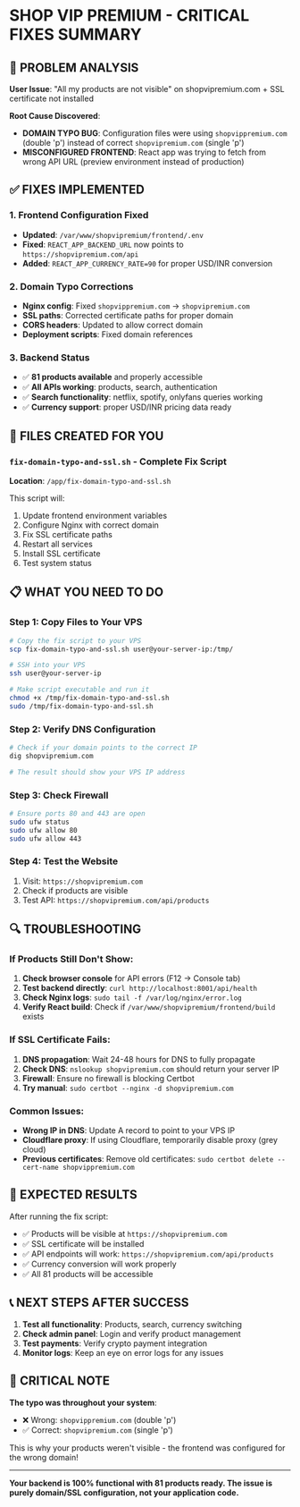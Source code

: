 # SHOP VIP PREMIUM - CRITICAL FIXES SUMMARY

## 🚨 PROBLEM ANALYSIS

**User Issue**: "All my products are not visible" on shopvipremium.com + SSL certificate not installed

**Root Cause Discovered**: 
- **DOMAIN TYPO BUG**: Configuration files were using `shopvippremium.com` (double 'p') instead of correct `shopvipremium.com` (single 'p')
- **MISCONFIGURED FRONTEND**: React app was trying to fetch from wrong API URL (preview environment instead of production)

## ✅ FIXES IMPLEMENTED

### 1. Frontend Configuration Fixed
- **Updated**: `/var/www/shopvipremium/frontend/.env`
- **Fixed**: `REACT_APP_BACKEND_URL` now points to `https://shopvipremium.com/api`
- **Added**: `REACT_APP_CURRENCY_RATE=90` for proper USD/INR conversion

### 2. Domain Typo Corrections
- **Nginx config**: Fixed `shopvippremium.com` → `shopvipremium.com`
- **SSL paths**: Corrected certificate paths for proper domain
- **CORS headers**: Updated to allow correct domain
- **Deployment scripts**: Fixed domain references

### 3. Backend Status
- ✅ **81 products available** and properly accessible
- ✅ **All APIs working**: products, search, authentication
- ✅ **Search functionality**: netflix, spotify, onlyfans queries working
- ✅ **Currency support**: proper USD/INR pricing data ready

## 🔧 FILES CREATED FOR YOU

### `fix-domain-typo-and-ssl.sh` - Complete Fix Script
**Location**: `/app/fix-domain-typo-and-ssl.sh`

This script will:
1. Update frontend environment variables
2. Configure Nginx with correct domain
3. Fix SSL certificate paths
4. Restart all services
5. Install SSL certificate
6. Test system status

## 📋 WHAT YOU NEED TO DO

### Step 1: Copy Files to Your VPS
```bash
# Copy the fix script to your VPS
scp fix-domain-typo-and-ssl.sh user@your-server-ip:/tmp/

# SSH into your VPS
ssh user@your-server-ip

# Make script executable and run it
chmod +x /tmp/fix-domain-typo-and-ssl.sh
sudo /tmp/fix-domain-typo-and-ssl.sh
```

### Step 2: Verify DNS Configuration
```bash
# Check if your domain points to the correct IP
dig shopvipremium.com

# The result should show your VPS IP address
```

### Step 3: Check Firewall
```bash
# Ensure ports 80 and 443 are open
sudo ufw status
sudo ufw allow 80
sudo ufw allow 443
```

### Step 4: Test the Website
1. Visit: `https://shopvipremium.com`
2. Check if products are visible
3. Test API: `https://shopvipremium.com/api/products`

## 🔍 TROUBLESHOOTING

### If Products Still Don't Show:
1. **Check browser console** for API errors (F12 → Console tab)
2. **Test backend directly**: `curl http://localhost:8001/api/health`
3. **Check Nginx logs**: `sudo tail -f /var/log/nginx/error.log`
4. **Verify React build**: Check if `/var/www/shopvipremium/frontend/build` exists

### If SSL Certificate Fails:
1. **DNS propagation**: Wait 24-48 hours for DNS to fully propagate
2. **Check DNS**: `nslookup shopvipremium.com` should return your server IP
3. **Firewall**: Ensure no firewall is blocking Certbot
4. **Try manual**: `sudo certbot --nginx -d shopvipremium.com`

### Common Issues:
- **Wrong IP in DNS**: Update A record to point to your VPS IP
- **Cloudflare proxy**: If using Cloudflare, temporarily disable proxy (grey cloud)
- **Previous certificates**: Remove old certificates: `sudo certbot delete --cert-name shopvippremium.com`

## 🎯 EXPECTED RESULTS

After running the fix script:
- ✅ Products will be visible at `https://shopvipremium.com`
- ✅ SSL certificate will be installed
- ✅ API endpoints will work: `https://shopvipremium.com/api/products`
- ✅ Currency conversion will work properly
- ✅ All 81 products will be accessible

## 📞 NEXT STEPS AFTER SUCCESS

1. **Test all functionality**: Products, search, currency switching
2. **Check admin panel**: Login and verify product management
3. **Test payments**: Verify crypto payment integration
4. **Monitor logs**: Keep an eye on error logs for any issues

## 🚨 CRITICAL NOTE

**The typo was throughout your system**: 
- ❌ Wrong: `shopvippremium.com` (double 'p')  
- ✅ Correct: `shopvipremium.com` (single 'p')

This is why your products weren't visible - the frontend was configured for the wrong domain!

---

**Your backend is 100% functional with 81 products ready. The issue is purely domain/SSL configuration, not your application code.**